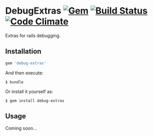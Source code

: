 # DebugExtras [![Gem](https://img.shields.io/gem/v/debug-extras.svg)](https://rubygems.org/gems/debug-extras) [![Build Status](https://img.shields.io/travis/vavgustov/debug-extras/master.svg)](https://travis-ci.org/vavgustov/debug-extras) [![Code Climate](https://img.shields.io/codeclimate/github/vavgustov/debug-extras.svg)](https://codeclimate.com/github/vavgustov/debug-extras)

Extras for rails debugging.

## Installation

```ruby
gem 'debug-extras'
```

And then execute:

    $ bundle

Or install it yourself as:

    $ gem install debug-extras

## Usage

Coming soon...
